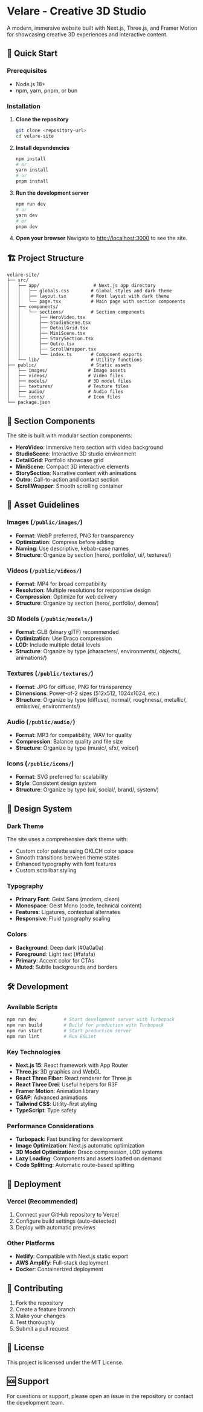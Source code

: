 # Velare - Creative 3D Studio

A modern, immersive website built with Next.js, Three.js, and Framer Motion for showcasing creative 3D experiences and interactive content.

## 🚀 Quick Start

### Prerequisites
- Node.js 18+ 
- npm, yarn, pnpm, or bun

### Installation

1. **Clone the repository**
   ```bash
   git clone <repository-url>
   cd velare-site
   ```

2. **Install dependencies**
   ```bash
   npm install
   # or
   yarn install
   # or
   pnpm install
   ```

3. **Run the development server**
   ```bash
   npm run dev
   # or
   yarn dev
   # or
   pnpm dev
   ```

4. **Open your browser**
   Navigate to [http://localhost:3000](http://localhost:3000) to see the site.

## 🏗️ Project Structure

```
velare-site/
├── src/
│   ├── app/                    # Next.js app directory
│   │   ├── globals.css        # Global styles and dark theme
│   │   ├── layout.tsx         # Root layout with dark theme
│   │   └── page.tsx           # Main page with section components
│   ├── components/
│   │   └── sections/          # Section components
│   │       ├── HeroVideo.tsx
│   │       ├── StudioScene.tsx
│   │       ├── DetailGrid.tsx
│   │       ├── MiniScene.tsx
│   │       ├── StorySection.tsx
│   │       ├── Outro.tsx
│   │       ├── ScrollWrapper.tsx
│   │       └── index.ts       # Component exports
│   └── lib/                   # Utility functions
├── public/                    # Static assets
│   ├── images/               # Image assets
│   ├── videos/               # Video files
│   ├── models/               # 3D model files
│   ├── textures/             # Texture files
│   ├── audio/                # Audio files
│   └── icons/                # Icon files
└── package.json
```

## 🎨 Section Components

The site is built with modular section components:

- **HeroVideo**: Immersive hero section with video background
- **StudioScene**: Interactive 3D studio environment
- **DetailGrid**: Portfolio showcase grid
- **MiniScene**: Compact 3D interactive elements
- **StorySection**: Narrative content with animations
- **Outro**: Call-to-action and contact section
- **ScrollWrapper**: Smooth scrolling container

## 🎯 Asset Guidelines

### Images (`/public/images/`)
- **Format**: WebP preferred, PNG for transparency
- **Optimization**: Compress before adding
- **Naming**: Use descriptive, kebab-case names
- **Structure**: Organize by section (hero/, portfolio/, ui/, textures/)

### Videos (`/public/videos/`)
- **Format**: MP4 for broad compatibility
- **Resolution**: Multiple resolutions for responsive design
- **Compression**: Optimize for web delivery
- **Structure**: Organize by section (hero/, portfolio/, demos/)

### 3D Models (`/public/models/`)
- **Format**: GLB (binary glTF) recommended
- **Optimization**: Use Draco compression
- **LOD**: Include multiple detail levels
- **Structure**: Organize by type (characters/, environments/, objects/, animations/)

### Textures (`/public/textures/`)
- **Format**: JPG for diffuse, PNG for transparency
- **Dimensions**: Power-of-2 sizes (512x512, 1024x1024, etc.)
- **Structure**: Organize by type (diffuse/, normal/, roughness/, metallic/, emissive/, environments/)

### Audio (`/public/audio/`)
- **Format**: MP3 for compatibility, WAV for quality
- **Compression**: Balance quality and file size
- **Structure**: Organize by type (music/, sfx/, voice/)

### Icons (`/public/icons/`)
- **Format**: SVG preferred for scalability
- **Style**: Consistent design system
- **Structure**: Organize by type (ui/, social/, brand/, system/)

## 🎨 Design System

### Dark Theme
The site uses a comprehensive dark theme with:
- Custom color palette using OKLCH color space
- Smooth transitions between theme states
- Enhanced typography with font features
- Custom scrollbar styling

### Typography
- **Primary Font**: Geist Sans (modern, clean)
- **Monospace**: Geist Mono (code, technical content)
- **Features**: Ligatures, contextual alternates
- **Responsive**: Fluid typography scaling

### Colors
- **Background**: Deep dark (#0a0a0a)
- **Foreground**: Light text (#fafafa)
- **Primary**: Accent color for CTAs
- **Muted**: Subtle backgrounds and borders

## 🛠️ Development

### Available Scripts

```bash
npm run dev          # Start development server with Turbopack
npm run build        # Build for production with Turbopack
npm run start        # Start production server
npm run lint         # Run ESLint
```

### Key Technologies

- **Next.js 15**: React framework with App Router
- **Three.js**: 3D graphics and WebGL
- **React Three Fiber**: React renderer for Three.js
- **React Three Drei**: Useful helpers for R3F
- **Framer Motion**: Animation library
- **GSAP**: Advanced animations
- **Tailwind CSS**: Utility-first styling
- **TypeScript**: Type safety

### Performance Considerations

- **Turbopack**: Fast bundling for development
- **Image Optimization**: Next.js automatic optimization
- **3D Model Optimization**: Draco compression, LOD systems
- **Lazy Loading**: Components and assets loaded on demand
- **Code Splitting**: Automatic route-based splitting

## 🚀 Deployment

### Vercel (Recommended)
1. Connect your GitHub repository to Vercel
2. Configure build settings (auto-detected)
3. Deploy with automatic previews

### Other Platforms
- **Netlify**: Compatible with Next.js static export
- **AWS Amplify**: Full-stack deployment
- **Docker**: Containerized deployment

## 📝 Contributing

1. Fork the repository
2. Create a feature branch
3. Make your changes
4. Test thoroughly
5. Submit a pull request

## 📄 License

This project is licensed under the MIT License.

## 🆘 Support

For questions or support, please open an issue in the repository or contact the development team.
